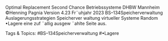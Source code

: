 Optimal Replacement
Second Chance
Betriebssysteme DHBW Mannheim ©Henning Pagnia Version 4.23 Fr¨uhjahr 2023 BS–134Speicherverwaltung Auslagerungsstrategien Speicherver waltung virtueller Systeme
Random
•Lagere eine zuf ¨allig ausgew ¨ahlte Seite aus.

   Tags & Topics:
   #BS–134Speicherverwaltung
   #•Lagere